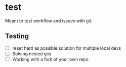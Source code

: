 # test

Meant to test workflow and issues with git.

## Testing

- [ ] reset hard  as possible solution for multiple local devs
- [ ] Solving nested gits
- [ ] Working with a fork of your own repo
